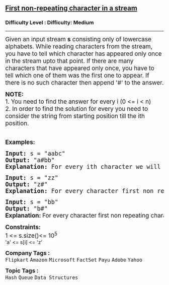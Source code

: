 <h2><a href="https://www.geeksforgeeks.org/problems/first-non-repeating-character-in-a-stream1216/1?page=8&sortBy=submissions">First non-repeating character in a stream</a></h2><h3>Difficulty Level : Difficulty: Medium</h3><hr><div class="problems_problem_content__Xm_eO"><p><span style="font-size: 14pt;">Given an input stream <strong>s</strong> consisting only of lowercase alphabets. While reading characters from the stream, you have to tell which character has appeared only once in the stream upto that point. If there are many characters that have appeared only once, you have to tell which one of them was the first one to appear. If there is no such character then append '#' to the answer.</span></p>
<p><span style="font-size: 14pt;"><strong>NOTE:<br></strong>1. You need to find the answer for every i (0 &lt;= i &lt; n)</span><br><span style="font-size: 14pt;">2. In order to find the solution for every you need to consider the string from starting position till the ith position.<strong><br></strong>&nbsp;</span></p>
<p><span style="font-size: 14pt;"><strong>Examples:</strong></span></p>
<pre><span style="font-size: 14pt;"><strong>Input: </strong>s = "aabc"
<strong>Output: </strong>"a#bb"
<strong>Explanation: </strong>For every ith character we will consider the string from index 0 till index i first non repeating character is as follow- "a" - first non-repeating character is 'a' "aa" - no non-repeating character so '#' "aab" - first non-repeating character is 'b' "aabc" - there are two non repeating characters 'b' and 'c',  first non-repeating character is 'b' because 'b' comes before 'c' in the stream.</span></pre>
<pre><span style="font-size: 14pt;"><strong>Input: </strong>s = "zz"
<strong>Output: </strong>"z#"
<strong>Explanation: </strong>For every character first non repeating character is as follow- "z" - first non-repeating character is 'z' "zz" - no non-repeating character so '#' </span></pre>
<pre><span style="font-size: 14pt;"><strong>Input: </strong>s = "bb"
<strong>Output: </strong>"b#"
</span><span style="font-size: 14pt;"><strong style="font-size: 14pt; font-family: -apple-system, BlinkMacSystemFont, 'Segoe UI', Roboto, Oxygen, Ubuntu, Cantarell, 'Open Sans', 'Helvetica Neue', sans-serif;">Explanation: </strong><span style="font-size: 14pt; font-family: -apple-system, BlinkMacSystemFont, 'Segoe UI', Roboto, Oxygen, Ubuntu, Cantarell, 'Open Sans', 'Helvetica Neue', sans-serif;">For every character first non repeating character is as follow- "b" - first non-repeating character is 'b' "bb" - no non-repeating character so '#' </span>&nbsp;</span></pre>
<p><span style="font-size: 14pt;"><strong>Constraints:</strong><br>1 &lt;= s.size()&lt;= 10<sup>5<br>'a' &lt;= s[i] &lt;= 'z'</sup></span></p></div><p><span style=font-size:18px><strong>Company Tags : </strong><br><code>Flipkart</code>&nbsp;<code>Amazon</code>&nbsp;<code>Microsoft</code>&nbsp;<code>FactSet</code>&nbsp;<code>Payu</code>&nbsp;<code>Adobe</code>&nbsp;<code>Yahoo</code>&nbsp;<br><p><span style=font-size:18px><strong>Topic Tags : </strong><br><code>Hash</code>&nbsp;<code>Queue</code>&nbsp;<code>Data Structures</code>&nbsp;